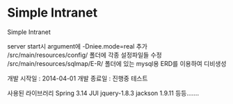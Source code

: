 Simple Intranet
=====
Simple Intranet

server start시 argument에 -Dniee.mode=real 추가<br>
/src/main/resources/config/ 폴더에 각종 설정파일들 수정<br>
/src/main/resources/sqlmap/E-R/ 폴더에 있는 mysql용 ERD를 이용하여 디비생성<br>

개발 시작일 : 2014-04-01
개발 종료일 : 진행중
테스트

사용된 라이브러리
Spring 3.14
JUI
jquery-1.8.3
jackson 1.9.11
등등.......

